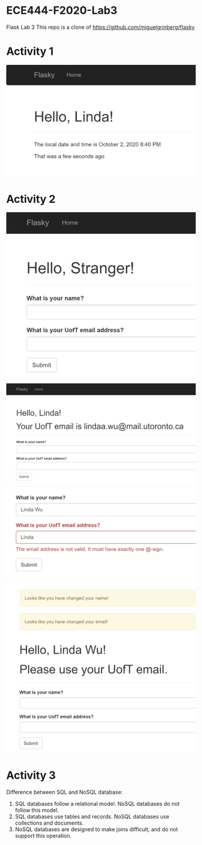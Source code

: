 # ECE444-F2020-Lab3
Flask Lab 3
This repo is a clone of https://github.com/miguelgrinberg/flasky

# Activity 1
![Activity 1](Screenshots/Activity1.PNG)  

# Activity 2  
![Activity 2](Screenshots/Activity2.PNG)  
![Activity 22](Screenshots/Activity2-2.PNG)  
![Activity 23](Screenshots/Activity2-3.PNG)  
![Activity 24](Screenshots/Activity2-4.PNG)  

# Activity 3  
Difference between SQL and NoSQL database:  
1. SQL databases follow a relational model. NoSQL databases do not follow this model.
2. SQL databases use tables and records. NoSQL databases use collections and documents. 
3. NoSQL databases are designed to make joins difficult, and do not support this operation. 
